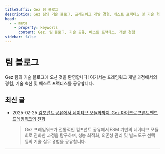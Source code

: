```yaml
---
titleSuffix: Gez 팀 블로그
description: Gez 팀의 기술 블로그, 프레임워크 개발 경험, 베스트 프랙티스 및 기술 혁신을 공유합니다.
head:
  - - meta
    - property: keywords
      content: Gez, 팀 블로그, 기술 공유, 베스트 프랙티스, 개발 경험
sidebar: false
---
```


# 팀 블로그

Gez 팀의 기술 블로그에 오신 것을 환영합니다! 여기서는 프레임워크 개발 과정에서의 경험, 기술 혁신 및 베스트 프랙티스를 공유합니다.

## 최신 글

- 2025-02-25 [컴포넌트 공유에서 네이티브 모듈화까지: Gez 마이크로 프론트엔드 프레임워크의 진화](./birth-of-gez.md)
  > Gez 프레임워크가 전통적인 컴포넌트 공유에서 ESM 기반의 네이티브 모듈화로 진화한 과정을 탐구하며, 성능 최적화, 의존성 관리 및 빌드 도구 선택 등의 기술 실무 경험을 공유합니다.
---